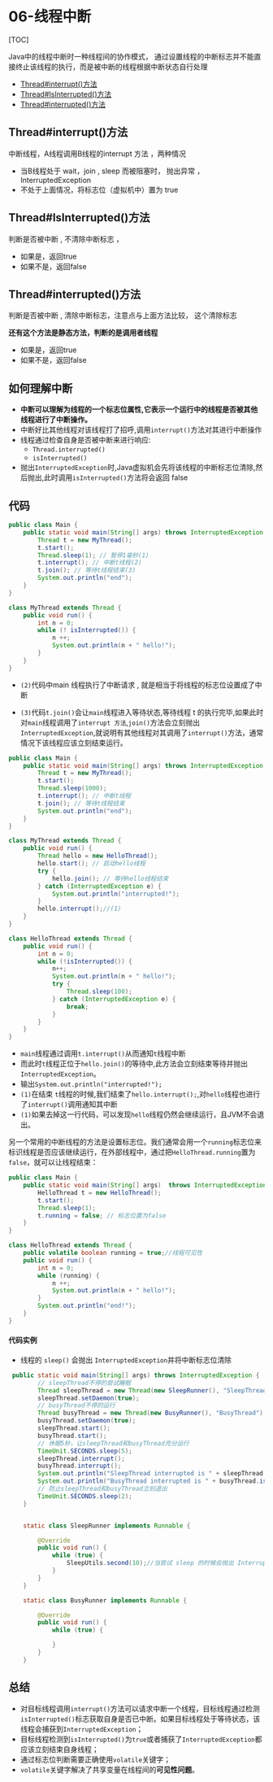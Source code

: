 # 06-线程中断

[TOC]

Java中的线程中断时一种线程间的协作模式， 通过设置线程的中断标志并不能直接终止该线程的执行，而是被中断的线程根据中断状态自行处理

- [Thread#interrupt()方法](#Thread#interrupt()方法)
- [Thread#IsInterrupted()方法](#Thread#IsInterrupted()方法)
- [Thread#interrupted()方法](#Thread#interrupted()方法)

## Thread#interrupt()方法

中断线程，A线程调用B线程的interrupt 方法 ，两种情况

- 当B线程处于 wait，join , sleep 而被阻塞时， 抛出异常 ，InterruptedException
- 不处于上面情况，将标志位（虚拟机中）置为 true

## Thread#IsInterrupted()方法

判断是否被中断 , 不清除中断标志 ， 

- 如果是，返回true
- 如果不是，返回false

## Thread#interrupted()方法

判断是否被中断 , 清除中断标志，注意点与上面方法比较， 这个清除标志

**还有这个方法是静态方法，判断的是调用者线程**

- 如果是，返回true
- 如果不是，返回false

## 如何理解中断

- **中断可以理解为线程的一个标志位属性,它表示一个运行中的线程是否被其他线程进行了中断操作。**
- 中断好比其他线程对该线程打了招呼,调用`interrupt()`方法对其进行中断操作
- 线程通过检查自身是否被中断来进行响应:
  - `Thread.interrupted()`
  - `isInterrupted()`
- 抛出`InterruptedException`时,Java虚拟机会先将该线程的中断标志位清除,然后抛出,此时调用`isInterrupted()`方法将会返回 false

## 代码

```java
public class Main {
    public static void main(String[] args) throws InterruptedException {
        Thread t = new MyThread();
        t.start();
        Thread.sleep(1); // 暂停1毫秒(1)
        t.interrupt(); // 中断t线程(2)
        t.join(); // 等待t线程结束(3)
        System.out.println("end");
    }
}

class MyThread extends Thread {
    public void run() {
        int n = 0;
        while (! isInterrupted()) {
            n ++;
            System.out.println(n + " hello!");
        }
    }
}
```

- `(2)`代码中main 线程执行了中断请求 , 就是相当于将线程的标志位设置成了中断

- `(3)`代码`t.join()`会让`main`线程进入等待状态,等待线程 t 的执行完毕,如果此时对`main`线程调用了`interrupt 方法`,`join()`方法会立刻抛出`InterruptedException`,就说明有其他线程对其调用了`interrupt()`方法，通常情况下该线程应该立刻结束运行。

```java
public class Main {
    public static void main(String[] args) throws InterruptedException {
        Thread t = new MyThread();
        t.start();
        Thread.sleep(1000);
        t.interrupt(); // 中断t线程
        t.join(); // 等待t线程结束
        System.out.println("end");
    }
}

class MyThread extends Thread {
    public void run() {
        Thread hello = new HelloThread();
        hello.start(); // 启动hello线程
        try {
            hello.join(); // 等待hello线程结束
        } catch (InterruptedException e) {
            System.out.println("interrupted!");
        }
        hello.interrupt();//(1)
    }
}

class HelloThread extends Thread {
    public void run() {
        int n = 0;
        while (!isInterrupted()) {
            n++;
            System.out.println(n + " hello!");
            try {
                Thread.sleep(100);
            } catch (InterruptedException e) {
                break;
            }
        }
    }
}

```

- `main`线程通过调用`t.interrupt()`从而通知`t`线程中断
- 而此时`t`线程正位于`hello.join()`的等待中,此方法会立刻结束等待并抛出`InterruptedException`。
- 输出`System.out.println("interrupted!");`
- `(1)`在结束 `t`线程的时候,我们结束了`hello.interrupt();`,对`hello`线程也进行了`interrupt()`调用通知其中断
- `(1)`如果去掉这一行代码，可以发现`hello`线程仍然会继续运行，且JVM不会退出。

另一个常用的中断线程的方法是设置标志位。我们通常会用一个`running`标志位来标识线程是否应该继续运行，在外部线程中，通过把`HelloThread.running`置为`false`，就可以让线程结束：

```java
public class Main {
    public static void main(String[] args)  throws InterruptedException {
        HelloThread t = new HelloThread();
        t.start();
        Thread.sleep(1);
        t.running = false; // 标志位置为false
    }
}

class HelloThread extends Thread {
    public volatile boolean running = true;//线程可见性
    public void run() {
        int n = 0;
        while (running) {
            n ++;
            System.out.println(n + " hello!");
        }
        System.out.println("end!");
    }
}
```

#### 代码实例

- 线程的 `sleep()` 会抛出 `InterruptedException`并将中断标志位清除

```java
 public static void main(String[] args) throws InterruptedException {
        // sleepThread不停的尝试睡眠
        Thread sleepThread = new Thread(new SleepRunner(), "SleepThread");
        sleepThread.setDaemon(true);
        // busyThread不停的运行
        Thread busyThread = new Thread(new BusyRunner(), "BusyThread");
        busyThread.setDaemon(true);
        sleepThread.start();
        busyThread.start();
        // 休眠5秒，让sleepThread和busyThread充分运行
        TimeUnit.SECONDS.sleep(5);
        sleepThread.interrupt();
        busyThread.interrupt();
        System.out.println("SleepThread interrupted is " + sleepThread.isInterrupted());
        System.out.println("BusyThread interrupted is " + busyThread.isInterrupted());
        // 防止sleepThread和busyThread立刻退出
        TimeUnit.SECONDS.sleep(2);
    }


    static class SleepRunner implements Runnable {

        @Override
        public void run() {
            while (true) {
                SleepUtils.second(10);//当尝试 sleep 的时候会抛出 InterruptedException
            }
        }
    }

    static class BusyRunner implements Runnable {

        @Override
        public void run() {
            while (true) {

            }
        }
    }
```

## 总结

- 对目标线程调用`interrupt()`方法可以请求中断一个线程，目标线程通过检测`isInterrupted()`标志获取自身是否已中断。如果目标线程处于等待状态，该线程会捕获到`InterruptedException`；
- 目标线程检测到`isInterrupted()`为`true`或者捕获了`InterruptedException`都应该立刻结束自身线程；
- 通过标志位判断需要正确使用`volatile`关键字；
- `volatile`关键字解决了共享变量在线程间的**可见性问题**。

